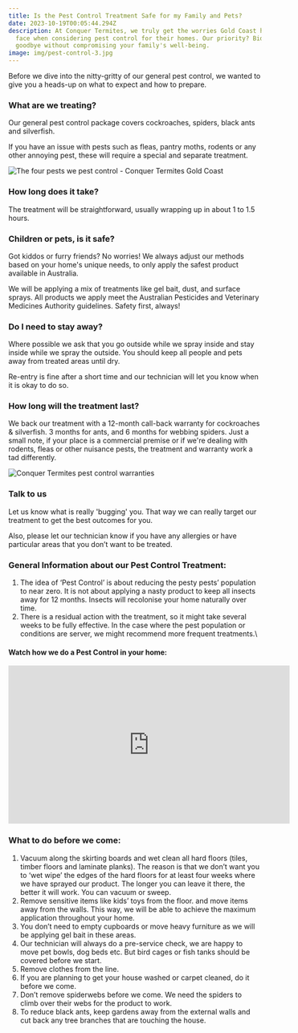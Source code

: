 ```yaml
---
title: Is the Pest Control Treatment Safe for my Family and Pets?
date: 2023-10-19T00:05:44.294Z
description: At Conquer Termites, we truly get the worries Gold Coast homeowners
  face when considering pest control for their homes. Our priority? Bidding bugs
  goodbye without compromising your family's well-being.
image: img/pest-control-3.jpg
---
```

Before we dive into the nitty-gritty of our general pest control, we wanted to give you a heads-up on what to expect and how to prepare. 

### What are we treating?

Our general pest control package covers cockroaches, spiders, black ants and silverfish. 

If you have an issue with pests such as fleas, pantry moths, rodents or any other annoying pest, these will require a special and separate treatment. 

![The four pests we pest control - Conquer Termites Gold Coast](img/4-types-of-insects-treated-with-our-general-pest-control-treatment.jpg)

### How long does it take?

The treatment will be straightforward, usually wrapping up in about 1 to 1.5 hours.

### Children or pets, is it safe?

Got kiddos or furry friends? No worries! We always adjust our methods based on your home's unique needs, to only apply the safest product available in Australia.

We will be applying a mix of treatments like gel bait, dust, and surface sprays. All products we apply meet the Australian Pesticides and Veterinary Medicines Authority guidelines. Safety first, always!

### Do I need to stay away?

Where possible we ask that you go outside while we spray inside and stay inside while we spray the outside. You should keep all people and pets away from treated areas until dry. 

Re-entry is fine after a short time and our technician will let you know when it is okay to do so.

### How long will the treatment last?

We back our treatment with a 12-month call-back warranty for cockroaches & silverfish.       3 months for ants, and 6 months for webbing spiders. 
Just a small note, if your place is a commercial premise or if we're dealing with rodents, fleas or other nuisance pests, the treatment and warranty work a tad differently.

![Conquer Termites pest control warranties](img/pest-control-warranties-chart.jpg)

### Talk to us

Let us know what is really 'bugging' you. That way we can really target our treatment to get the best outcomes for you. 

Also, please let our technician know if you have any allergies or have particular areas that you don’t want to be treated.

### General Information about our Pest Control Treatment:

1. The idea of ‘Pest Control’ is about reducing the pesty pests’ population to near zero. It is not about applying a nasty product to keep all insects away for 12 months. Insects will recolonise your home naturally over time.
2. There is a residual action with the treatment, so it might take several weeks to be fully effective. In the case where the pest population or conditions are server, we might recommend more frequent treatments.\

#### Watch how we do a Pest Control in your home:

<iframe width="560" height="315" src="https://www.youtube.com/embed/OuGdMcjGAVY?si=NacB_OGuSUah_Dcm" title="YouTube video player" frameborder="0" allow="accelerometer; autoplay; clipboard-write; encrypted-media; gyroscope; picture-in-picture; web-share" allowfullscreen></iframe>

### What to do before we come:

1. Vacuum along the skirting boards and wet clean all hard floors (tiles, timber floors and laminate planks). The reason is that we don’t want you to ‘wet wipe’ the edges of the hard floors for at least four weeks where we have sprayed our product. 
   The longer you can leave it there, the better it will work. You can vacuum or sweep.  
2. Remove sensitive items like kids’ toys from the floor. and move items away from the walls. This way, we will be able to achieve the maximum application throughout your home. 
3. You don’t need to empty cupboards or move heavy furniture as we will be applying gel bait in these areas.
4. Our technician will always do a pre-service check, we are happy to move pet bowls, dog beds etc. But bird cages or fish tanks should be covered before we start.
5. Remove clothes from the line.
6. If you are planning to get your house washed or carpet cleaned, do it before we come. 
7. Don’t remove spiderwebs before we come. We need the spiders to climb over their webs for the product to work.
8. To reduce black ants, keep gardens away from the external walls and cut back any tree branches that are touching the house.